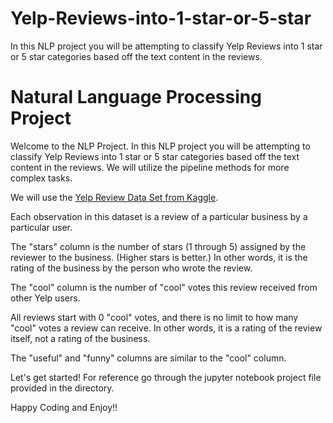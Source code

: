 # Yelp-Reviews-into-1-star-or-5-star
In this NLP project you will be attempting to classify Yelp Reviews into 1 star or 5 star categories based off the text content in the reviews.

# Natural Language Processing Project

Welcome to the NLP Project. In this NLP project you will be attempting to classify Yelp Reviews into 1 star or 5 star categories based off the text content in the reviews. We will utilize the pipeline methods for more complex tasks.

We will use the [Yelp Review Data Set from Kaggle](https://www.kaggle.com/c/yelp-recsys-2013).

Each observation in this dataset is a review of a particular business by a particular user.

The "stars" column is the number of stars (1 through 5) assigned by the reviewer to the business. (Higher stars is better.) In other words, it is the rating of the business by the person who wrote the review.

The "cool" column is the number of "cool" votes this review received from other Yelp users. 

All reviews start with 0 "cool" votes, and there is no limit to how many "cool" votes a review can receive. In other words, it is a rating of the review itself, not a rating of the business.

The "useful" and "funny" columns are similar to the "cool" column.

Let's get started! For reference go through the jupyter notebook project file provided in the directory.

Happy Coding and Enjoy!!
